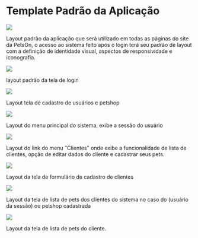 # Template Padrão da Aplicação

<img src="https://user-images.githubusercontent.com/86859418/198903146-a51bda56-a6ac-4f73-a0c9-6019636b180f.jpg">

Layout padrão da aplicação que será utilizado em todas as páginas do site da PetsOn, o acesso ao sistema feito após o login terá seu padrão de layout com a definição de identidade visual, aspectos de responsividade e iconografia.

<img src="https://user-images.githubusercontent.com/86859418/198903304-271c2d81-8e71-4b22-8e89-318b8472354a.jpg">

layout padrão da tela de login

<img src="https://user-images.githubusercontent.com/86859418/204156461-f5e9acbd-e072-406f-8c31-91c267b758eb.png">

Layout tela de cadastro de usuários e petshop

<img src="https://user-images.githubusercontent.com/86859418/204156615-9ff47c13-a46d-4f05-9d20-797b2e1cd69c.png">

Layout do menu principal do sistema, exibe a sessão do usuário

<img src="https://user-images.githubusercontent.com/86859418/204156787-786fabb8-0d7a-4311-b003-0714b3d8f567.png">

Layout do link do menu "Clientes" onde exibe a funcionalidade de lista de clientes, opção de editar dados do cliente e cadastrar seus pets.

<img src="https://user-images.githubusercontent.com/86859418/204157543-2955f269-4bd3-412a-8bd4-2247d885dd33.png">

Layout da tela de formulário de cadastro de clientes

<img src="https://user-images.githubusercontent.com/86859418/204157688-45b2fbb7-cec0-499f-abc7-d5a00dc507c3.png">

Layout da tela de lista de pets dos clientes do sistema no caso do (usuário da sessão) ou petshop cadastrada

<img src="https://user-images.githubusercontent.com/86859418/204157968-ac71670d-de81-4daf-a3c5-be44df15e8a2.png">

Layout da tela de lista de pets do cliente.
